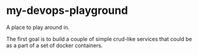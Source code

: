 # my-devops-playground
A place to play around in.

The first goal is to build a couple of simple crud-like services that could be as a part of a set of docker containers.


